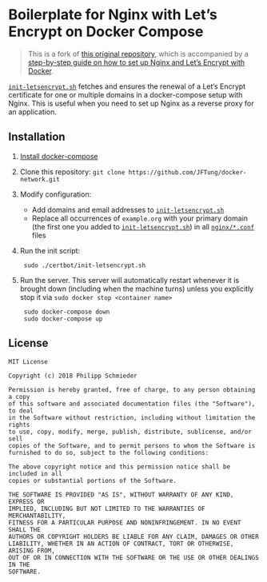 # Boilerplate for Nginx with Let’s Encrypt on Docker Compose

> This is a fork of [this original repository](https://github.com/wmnnd/nginx-certbot), which is accompanied by a [step-by-step guide on how to set up Nginx and Let’s Encrypt with Docker](https://medium.com/@pentacent/nginx-and-lets-encrypt-with-docker-in-less-than-5-minutes-b4b8a60d3a71).

[`init-letsencrypt.sh`](./init-letsencrypt.sh) fetches and ensures the renewal
of a Let’s Encrypt certificate for one or multiple domains in a docker-compose
setup with Nginx. This is useful when you need to set up Nginx as a reverse
proxy for an application.

## Installation

1. [Install docker-compose](https://docs.docker.com/compose/install/#install-compose)

2. Clone this repository: `git clone https://github.com/JFTung/docker-network.git`

3. Modify configuration:
    - Add domains and email addresses to [`init-letsencrypt.sh`](./init-letsencrypt.sh)
    - Replace all occurrences of `example.org` with your primary domain (the
      first one you added to [`init-letsencrypt.sh`](./init-letsencrypt.sh)) in
      all [`nginx/*.conf`](../nginx/) files

4. Run the init script:

        sudo ./certbot/init-letsencrypt.sh

5. Run the server. This server will automatically restart whenever it is
   brought down (including when the machine turns) unless you explicitly stop
   it via `sudo docker stop <container name>`

        sudo docker-compose down
        sudo docker-compose up

## License

```
MIT License

Copyright (c) 2018 Philipp Schmieder

Permission is hereby granted, free of charge, to any person obtaining a copy
of this software and associated documentation files (the "Software"), to deal
in the Software without restriction, including without limitation the rights
to use, copy, modify, merge, publish, distribute, sublicense, and/or sell
copies of the Software, and to permit persons to whom the Software is
furnished to do so, subject to the following conditions:

The above copyright notice and this permission notice shall be included in all
copies or substantial portions of the Software.

THE SOFTWARE IS PROVIDED "AS IS", WITHOUT WARRANTY OF ANY KIND, EXPRESS OR
IMPLIED, INCLUDING BUT NOT LIMITED TO THE WARRANTIES OF MERCHANTABILITY,
FITNESS FOR A PARTICULAR PURPOSE AND NONINFRINGEMENT. IN NO EVENT SHALL THE
AUTHORS OR COPYRIGHT HOLDERS BE LIABLE FOR ANY CLAIM, DAMAGES OR OTHER
LIABILITY, WHETHER IN AN ACTION OF CONTRACT, TORT OR OTHERWISE, ARISING FROM,
OUT OF OR IN CONNECTION WITH THE SOFTWARE OR THE USE OR OTHER DEALINGS IN THE
SOFTWARE.
```
